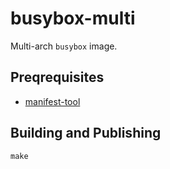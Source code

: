 # busybox-multi

Multi-arch `busybox` image.

## Preqrequisites

*   [manifest-tool](https://github.com/estesp/manifest-tool)

## Building and Publishing

```
make
```
